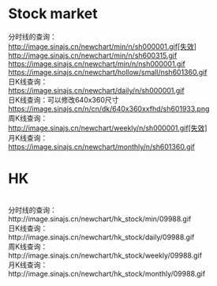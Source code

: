 # Stock market
分时线的查询：<br>
http://image.sinajs.cn/newchart/min/n/sh000001.gif[失效]<br>
http://image.sinajs.cn/newchart/min/n/sh600315.gif<br>
https://image.sinajs.cn/newchart/min/n/nsh000001.gif<br>
https://image.sinajs.cn/newchart/hollow/small/nsh601360.gif<br>
日K线查询：<br>
https://image.sinajs.cn/newchart/daily/n/sh000001.gif<br>
日K线查询：可以修改640x360尺寸<br>
https://image.sinajs.cn/n/cn/dk/640x360xxfhd/sh601933.png<br>
周K线查询：<br>
http://image.sinajs.cn/newchart/weekly/n/sh000001.gif[失效]<br>
月K线查询：<br>
https://image.sinajs.cn/newchart/monthly/n/sh601360.gif<br>
<h1>HK</h1><br>
分时线的查询：<br>
http://image.sinajs.cn/newchart/hk_stock/min/09988.gif<br>
日K线查询：<br>
http://image.sinajs.cn/newchart/hk_stock/daily/09988.gif<br>
周K线查询：<br>
http://image.sinajs.cn/newchart/hk_stock/weekly/09988.gif<br>
月K线查询：<br>
http://image.sinajs.cn/newchart/hk_stock/monthly/09988.gif<br>
